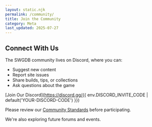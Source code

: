 ```yaml
---
layout: static.njk
permalink: /community/
title: Join the Community
category: Meta
last_updated: 2025-07-27
---
```


## Connect With Us

The SWGDB community lives on Discord, where you can:

- Suggest new content
- Report site issues
- Share builds, tips, or collections
- Ask questions about the game

[Join Our Discord](https://discord.gg/{{ env.DISCORD_INVITE_CODE | default('YOUR-DISCORD-CODE') }})

Please review our [Community Standards](/community-standards/) before participating.

We're also exploring future forums and events.

